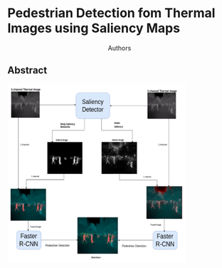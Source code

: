 
# Pedestrian Detection fom Thermal Images using Saliency Maps

<center>Authors</center>

## Abstract

<p>
<img src="Block_Diagram_Final_compact.png" width="400" height="400" align="center"/>
</p>
